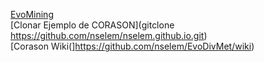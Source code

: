 
[EvoMining](http://148.247.230.39/newevomining/new/evomining_web/index.html)  
[Clonar Ejemplo de CORASON](gitclone https://github.com/nselem/nselem.github.io.git)  
[Corason Wiki(]https://github.com/nselem/EvoDivMet/wiki)  
